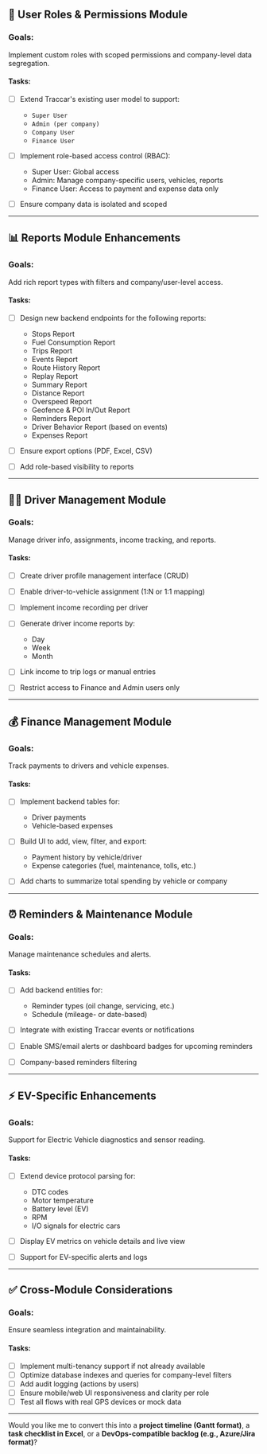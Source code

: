 
## 🔐 **User Roles & Permissions Module**

### Goals:

Implement custom roles with scoped permissions and company-level data segregation.

#### Tasks:

* [ ] Extend Traccar's existing user model to support:

    * `Super User`
    * `Admin (per company)`
    * `Company User`
    * `Finance User`
* [ ] Implement role-based access control (RBAC):

    * Super User: Global access
    * Admin: Manage company-specific users, vehicles, reports
    * Finance User: Access to payment and expense data only
* [ ] Ensure company data is isolated and scoped

---

## 📊 **Reports Module Enhancements**

### Goals:

Add rich report types with filters and company/user-level access.

#### Tasks:

* [ ] Design new backend endpoints for the following reports:

    * Stops Report
    * Fuel Consumption Report
    * Trips Report
    * Events Report
    * Route History Report
    * Replay Report
    * Summary Report
    * Distance Report
    * Overspeed Report
    * Geofence & POI In/Out Report
    * Reminders Report
    * Driver Behavior Report (based on events)
    * Expenses Report
* [ ] Ensure export options (PDF, Excel, CSV)
* [ ] Add role-based visibility to reports

---

## 👨‍✈️ **Driver Management Module**

### Goals:

Manage driver info, assignments, income tracking, and reports.

#### Tasks:

* [ ] Create driver profile management interface (CRUD)
* [ ] Enable driver-to-vehicle assignment (1\:N or 1:1 mapping)
* [ ] Implement income recording per driver
* [ ] Generate driver income reports by:

    * Day
    * Week
    * Month
* [ ] Link income to trip logs or manual entries
* [ ] Restrict access to Finance and Admin users only

---

## 💰 **Finance Management Module**

### Goals:

Track payments to drivers and vehicle expenses.

#### Tasks:

* [ ] Implement backend tables for:

    * Driver payments
    * Vehicle-based expenses
* [ ] Build UI to add, view, filter, and export:

    * Payment history by vehicle/driver
    * Expense categories (fuel, maintenance, tolls, etc.)
* [ ] Add charts to summarize total spending by vehicle or company

---

## ⏰ **Reminders & Maintenance Module**

### Goals:

Manage maintenance schedules and alerts.

#### Tasks:

* [ ] Add backend entities for:

    * Reminder types (oil change, servicing, etc.)
    * Schedule (mileage- or date-based)
* [ ] Integrate with existing Traccar events or notifications
* [ ] Enable SMS/email alerts or dashboard badges for upcoming reminders
* [ ] Company-based reminders filtering

---

## ⚡️ **EV-Specific Enhancements**

### Goals:

Support for Electric Vehicle diagnostics and sensor reading.

#### Tasks:

* [ ] Extend device protocol parsing for:

    * DTC codes
    * Motor temperature
    * Battery level (EV)
    * RPM
    * I/O signals for electric cars
* [ ] Display EV metrics on vehicle details and live view
* [ ] Support for EV-specific alerts and logs

---

## ✅ **Cross-Module Considerations**

### Goals:

Ensure seamless integration and maintainability.

#### Tasks:

* [ ] Implement multi-tenancy support if not already available
* [ ] Optimize database indexes and queries for company-level filters
* [ ] Add audit logging (actions by users)
* [ ] Ensure mobile/web UI responsiveness and clarity per role
* [ ] Test all flows with real GPS devices or mock data

---

Would you like me to convert this into a **project timeline (Gantt format)**, a **task checklist in Excel**, or a **DevOps-compatible backlog (e.g., Azure/Jira format)**?
